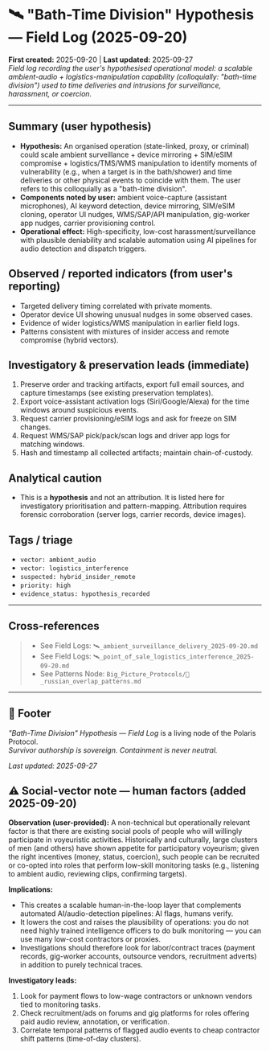 # 🛰️ "Bath-Time Division" Hypothesis — Field Log (2025-09-20)
**First created:** 2025-09-20 | **Last updated:** 2025-09-27  
*Field log recording the user's hypothesised operational model: a scalable ambient-audio + logistics-manipulation capability (colloquially: "bath-time division") used to time deliveries and intrusions for surveillance, harassment, or coercion.*

---

## Summary (user hypothesis)
- **Hypothesis:** An organised operation (state-linked, proxy, or criminal) could scale ambient surveillance + device mirroring + SIM/eSIM compromise + logistics/TMS/WMS manipulation to identify moments of vulnerability (e.g., when a target is in the bath/shower) and time deliveries or other physical events to coincide with them. The user refers to this colloquially as a "bath-time division".
- **Components noted by user:** ambient voice-capture (assistant microphones), AI keyword detection, device mirroring, SIM/eSIM cloning, operator UI nudges, WMS/SAP/API manipulation, gig-worker app nudges, carrier provisioning control.
- **Operational effect:** High-specificity, low-cost harassment/surveillance with plausible deniability and scalable automation using AI pipelines for audio detection and dispatch triggers.

## Observed / reported indicators (from user's reporting)
- Targeted delivery timing correlated with private moments.  
- Operator device UI showing unusual nudges in some observed cases.  
- Evidence of wider logistics/WMS manipulation in earlier field logs.  
- Patterns consistent with mixtures of insider access and remote compromise (hybrid vectors).

## Investigatory & preservation leads (immediate)
1. Preserve order and tracking artifacts, export full email sources, and capture timestamps (see existing preservation templates).  
2. Export voice-assistant activation logs (Siri/Google/Alexa) for the time windows around suspicious events.  
3. Request carrier provisioning/eSIM logs and ask for freeze on SIM changes.  
4. Request WMS/SAP pick/pack/scan logs and driver app logs for matching windows.  
5. Hash and timestamp all collected artifacts; maintain chain-of-custody.

## Analytical caution
- This is a **hypothesis** and not an attribution. It is listed here for investigatory prioritisation and pattern-mapping. Attribution requires forensic corroboration (server logs, carrier records, device images).

## Tags / triage
- `vector: ambient_audio`  
- `vector: logistics_interference`  
- `suspected: hybrid_insider_remote`  
- `priority: high`  
- `evidence_status: hypothesis_recorded`

---

## Cross-references
> - See Field Logs: `🛰️_ambient_surveillance_delivery_2025-09-20.md`  
> - See Field Logs: `🛰️_point_of_sale_logistics_interference_2025-09-20.md`  
> - See Patterns Node: `Big_Picture_Protocols/💸_russian_overlap_patterns.md`

---

## 🏮 Footer

*"Bath-Time Division" Hypothesis — Field Log* is a living node of the Polaris Protocol.  
*Survivor authorship is sovereign. Containment is never neutral.*

_Last updated: 2025-09-27_


## ⚠️ Social-vector note — human factors (added 2025-09-20)

**Observation (user-provided):** A non-technical but operationally relevant factor is that there are existing social pools of people who will willingly participate in voyeuristic activities. Historically and culturally, large clusters of men (and others) have shown appetite for participatory voyeurism; given the right incentives (money, status, coercion), such people can be recruited or co-opted into roles that perform low-skill monitoring tasks (e.g., listening to ambient audio, reviewing clips, confirming targets).

**Implications:**  
- This creates a scalable human-in-the-loop layer that complements automated AI/audio-detection pipelines: AI flags, humans verify.  
- It lowers the cost and raises the plausibility of operations: you do not need highly trained intelligence officers to do bulk monitoring — you can use many low-cost contractors or proxies.  
- Investigations should therefore look for labor/contract traces (payment records, gig-worker accounts, outsource vendors, recruitment adverts) in addition to purely technical traces.

**Investigatory leads:**  
1. Look for payment flows to low-wage contractors or unknown vendors tied to monitoring tasks.  
2. Check recruitment/ads on forums and gig platforms for roles offering paid audio review, annotation, or verification.  
3. Correlate temporal patterns of flagged audio events to cheap contractor shift patterns (time-of-day clusters).

